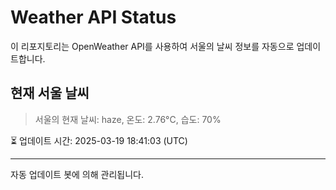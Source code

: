 
# Weather API Status

이 리포지토리는 OpenWeather API를 사용하여 서울의 날씨 정보를 자동으로 업데이트합니다.

## 현재 서울 날씨
> 서울의 현재 날씨: haze, 온도: 2.76°C, 습도: 70%

⏳ 업데이트 시간: 2025-03-19 18:41:03 (UTC)

---
자동 업데이트 봇에 의해 관리됩니다.
